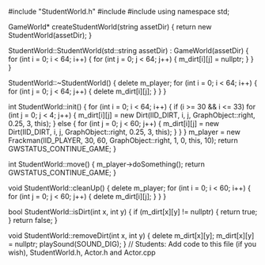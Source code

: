 #include "StudentWorld.h"
#include <string>
#include <iostream>
using namespace std;

GameWorld* createStudentWorld(string assetDir)
{
	return new StudentWorld(assetDir);
}

StudentWorld::StudentWorld(std::string assetDir)
	: GameWorld(assetDir)
{
	for (int i = 0; i < 64; i++)
	{
		for (int j = 0; j < 64; j++)
		{
			m_dirt[i][j] = nullptr;
		}
	}
}

StudentWorld::~StudentWorld()
{
	delete m_player;
	for (int i = 0; i < 64; i++)
	{
		for (int j = 0; j < 64; j++)
		{
			delete m_dirt[i][j];
		}
	}
}

int StudentWorld::init()
{
	for (int i = 0; i < 64; i++)
	{
		if (i >= 30 && i <= 33)
			for (int j = 0; j < 4; j++)
			{
				m_dirt[i][j] = new Dirt(IID_DIRT, i, j, GraphObject::right, 0.25, 3, this);
			}
		else
		{
			for (int j = 0; j < 60; j++)
			{
				m_dirt[i][j] = new Dirt(IID_DIRT, i, j, GraphObject::right, 0.25, 3, this);
			}
		}
	}
	m_player = new Frackman(IID_PLAYER, 30, 60, GraphObject::right, 1, 0, this, 10);
	return GWSTATUS_CONTINUE_GAME;
}

int StudentWorld::move()
{
	m_player->doSomething();
	return GWSTATUS_CONTINUE_GAME;
}


void StudentWorld::cleanUp()
{
	delete m_player;
	for (int i = 0; i < 60; i++)
	{
		for (int j = 0; j < 60; j++)
		{
			delete m_dirt[i][j];
		}
	}
}

bool StudentWorld::isDirt(int x, int y)
{
	if (m_dirt[x][y] != nullptr)
	{
		return true;
	}
	return false;
}

void StudentWorld::removeDirt(int x, int y)
{
	delete m_dirt[x][y];
	m_dirt[x][y] = nullptr;
	playSound(SOUND_DIG);
}
// Students:  Add code to this file (if you wish), StudentWorld.h, Actor.h and Actor.cpp
